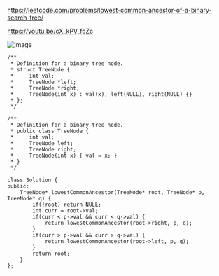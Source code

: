 https://leetcode.com/problems/lowest-common-ancestor-of-a-binary-search-tree/

https://youtu.be/cX_kPV_foZc

![image](https://user-images.githubusercontent.com/53824950/160271869-f79ba5f0-d1e3-4d2b-ad46-1fc29d47fdf2.png)


```
/**
 * Definition for a binary tree node.
 * struct TreeNode {
 *     int val;
 *     TreeNode *left;
 *     TreeNode *right;
 *     TreeNode(int x) : val(x), left(NULL), right(NULL) {}
 * };
 */

/**
 * Definition for a binary tree node.
 * public class TreeNode {
 *     int val;
 *     TreeNode left;
 *     TreeNode right;
 *     TreeNode(int x) { val = x; }
 * }
 */

class Solution {
public:
    TreeNode* lowestCommonAncestor(TreeNode* root, TreeNode* p, TreeNode* q) {
        if(!root) return NULL;
        int curr = root->val; 
        if(curr < p->val && curr < q->val) {
            return lowestCommonAncestor(root->right, p, q);
        }
        if(curr > p->val && curr > q->val) {
            return lowestCommonAncestor(root->left, p, q);
        }
        return root;
    }
};
```
